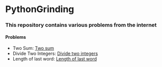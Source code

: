 # PythonGrinding
 
### This repository contains various problems from the internet

#### Problems
- Two Sum: [Two sum](/easy/two_sum.py)
- Divide Two Integers: [Divide two integers](/medium/divide_two_integers.py)
- Length of last word: [Length of last word](/easy/length_of_last_word.py)